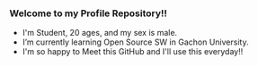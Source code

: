 ### Welcome to my Profile Repository!!

-  I'm Student, 20 ages, and my sex is male.
-  I’m currently learning Open Source SW in Gachon University.
-  I'm so happy to Meet this GitHub and I'll use this everyday!!

